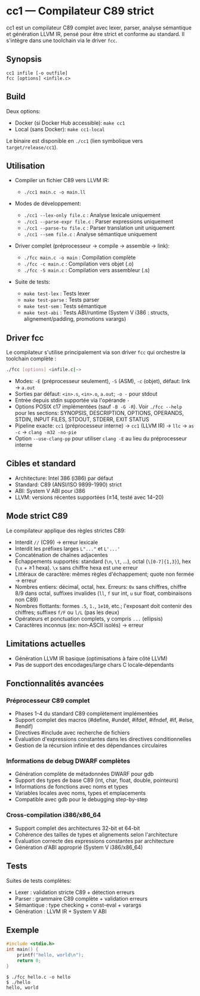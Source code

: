 # cc1 — Compilateur C89 strict

cc1 est un compilateur C89 complet avec lexer, parser, analyse sémantique et génération LLVM IR, pensé pour être strict et conforme au standard. Il s'intègre dans une toolchain via le driver `fcc`.

## Synopsis

```
cc1 infile [-o outfile]
fcc [options] <infile.c>
```

## Build

Deux options:
- Docker (si Docker Hub accessible): `make cc1`
- Local (sans Docker): `make cc1-local`

Le binaire est disponible en `./cc1` (lien symbolique vers `target/release/cc1`).

## Utilisation

- Compiler un fichier C89 vers LLVM IR:
  - `./cc1 main.c -o main.ll`

- Modes de développement:
  - `./cc1 --lex-only file.c` : Analyse lexicale uniquement
  - `./cc1 --parse-expr file.c` : Parser expressions uniquement  
  - `./cc1 --parse-tu file.c` : Parser translation unit uniquement
  - `./cc1 --sem file.c` : Analyse sémantique uniquement

- Driver complet (préprocesseur → compile → assemble → link):
  - `./fcc main.c -o main` : Compilation complète
  - `./fcc -c main.c` : Compilation vers objet (.o)
  - `./fcc -S main.c` : Compilation vers assembleur (.s)

- Suite de tests:
  - `make test-lex` : Tests lexer
  - `make test-parse` : Tests parser  
  - `make test-sem` : Tests sémantique
  - `make test-abi` : Tests ABI/runtime (System V i386 : structs, alignement/padding, promotions varargs)

## Driver fcc

Le compilateur s'utilise principalement via son driver `fcc` qui orchestre la toolchain complète :

```bash
./fcc [options] <infile.c|->
```

- Modes: `-E` (préprocesseur seulement), `-S` (ASM), `-c` (objet), défaut: link → `a.out`
- Sorties par défaut: `<in>.s`, `<in>.o`, `a.out`; `-o -` pour stdout
- Entrée depuis stdin supportée via l'opérande `-`
- Options POSIX c17 implémentées (sauf `-B -G -R`). Voir `./fcc --help` pour les sections: SYNOPSIS, DESCRIPTION, OPTIONS, OPERANDS, STDIN, INPUT FILES, STDOUT, STDERR, EXIT STATUS
- Pipeline exacte: `cc1` (préprocesseur interne) → `cc1` (LLVM IR) → `llc` → `as -c` → `clang -m32 -no-pie`
- Option `--use-clang-pp` pour utiliser `clang -E` au lieu du préprocesseur interne

## Cibles et standard

- Architecture: Intel 386 (i386) par défaut
- Standard: C89 (ANSI/ISO 9899-1990) strict
- ABI: System V ABI pour i386
- LLVM: versions récentes supportées (≥14, testé avec 14–20)

## Mode strict C89

Le compilateur applique des règles strictes C89:
- Interdit `//` (C99) → erreur lexicale
- Interdit les préfixes larges `L"..."` et `L'...'`
- Concaténation de chaînes adjacentes
- Échappements supportés: standard (`\n`, `\t`, …), octal (`\[0-7]{1,3}`), hex (`\x` + ≥1 hexa). `\x` sans chiffre hexa est une erreur
- Littéraux de caractère: mêmes règles d'échappement; quote non fermée → erreur
- Nombres entiers: décimal, octal, hex. Erreurs: `0x` sans chiffres, chiffre 8/9 dans octal, suffixes invalides (`ll`, `f` sur int, `u` sur float, combinaisons non C89)
- Nombres flottants: formes `.5`, `1.`, `1e10`, etc.; l'exposant doit contenir des chiffres; suffixes `f/F` ou `l/L` (pas les deux)
- Opérateurs et ponctuation complets, y compris `...` (ellipsis)
- Caractères inconnus (ex: non‑ASCII isolés) → erreur

## Limitations actuelles

- Génération LLVM IR basique (optimisations à faire côté LLVM)
- Pas de support des encodages/large chars C locale‑dépendants

## Fonctionnalités avancées

### Préprocesseur C89 complet
- Phases 1-4 du standard C89 complètement implémentées
- Support complet des macros (#define, #undef, #ifdef, #ifndef, #if, #else, #endif)
- Directives #include avec recherche de fichiers  
- Évaluation d'expressions constantes dans les directives conditionnelles
- Gestion de la récursion infinie et des dépendances circulaires

### Informations de debug DWARF complètes
- Génération complète de métadonnées DWARF pour gdb
- Support des types de base C89 (int, char, float, double, pointeurs)
- Informations de fonctions avec noms et types
- Variables locales avec noms, types et emplacements
- Compatible avec gdb pour le debugging step-by-step

### Cross-compilation i386/x86_64
- Support complet des architectures 32-bit et 64-bit
- Cohérence des tailles de types et alignements selon l'architecture
- Évaluation correcte des expressions constantes par architecture
- Génération d'ABI approprié (System V i386/x86_64)

## Tests

Suites de tests complètes:
- Lexer : validation stricte C89 + détection erreurs
- Parser : grammaire C89 complète + validation erreurs
- Sémantique : type checking + const-eval + varargs
- Génération : LLVM IR + System V ABI

## Exemple

```c
#include <stdio.h>
int main() {
    printf("hello, world\n");
    return 0;
}
```

```
$ ./fcc hello.c -o hello
$ ./hello
hello, world
```
